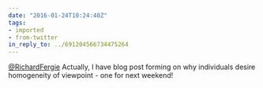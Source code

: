 ```yaml
---
date: "2016-01-24T10:24:40Z"
tags:
- imported
- from-twitter
in_reply_to: ../691204566734475264
---
```

[@RichardFergie](https://twitter.com/RichardFergie) Actually, I have blog post forming on why individuals desire homogeneity of viewpoint - one for next weekend\!
